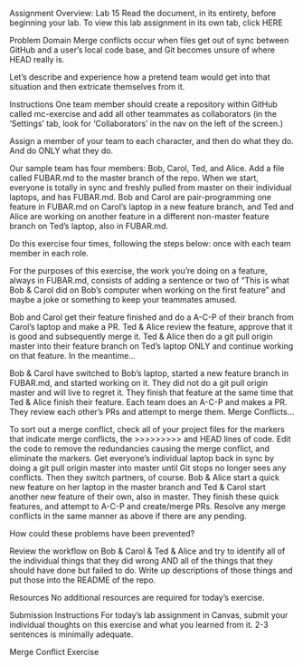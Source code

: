 Assignment Overview: Lab 15
Read the document, in its entirety, before beginning your lab. To view this lab assignment in its own tab, click HERE

Problem Domain
Merge conflicts occur when files get out of sync between GitHub and a user’s local code base, and Git becomes unsure of where HEAD really is.

Let’s describe and experience how a pretend team would get into that situation and then extricate themselves from it.

Instructions
One team member should create a repository within GitHub called mc-exercise and add all other teammates as collaborators (in the ‘Settings’ tab, look for ‘Collaborators’ in the nav on the left of the screen.)

Assign a member of your team to each character, and then do what they do. And do ONLY what they do.

Our sample team has four members: Bob, Carol, Ted, and Alice. Add a file called FUBAR.md to the master branch of the repo. When we start, everyone is totally in sync and freshly pulled from master on their individual laptops, and has FUBAR.md. Bob and Carol are pair-programming one feature in FUBAR.md on Carol’s laptop in a new feature branch, and Ted and Alice are working on another feature in a different non-master feature branch on Ted’s laptop, also in FUBAR.md.

Do this exercise four times, following the steps below: once with each team member in each role.

For the purposes of this exercise, the work you’re doing on a feature, always in FUBAR.md, consists of adding a sentence or two of “This is what Bob & Carol did on Bob’s computer when working on the first feature” and maybe a joke or something to keep your teammates amused.

Bob and Carol get their feature finished and do a A-C-P of their branch from Carol’s laptop and make a PR.
Ted & Alice review the feature, approve that it is good and subsequently merge it.
Ted & Alice then do a git pull origin master into their feature branch on Ted’s laptop ONLY and continue working on that feature.
In the meantime…

Bob & Carol have switched to Bob’s laptop, started a new feature branch in FUBAR.md, and started working on it. They did not do a git pull origin master and will live to regret it.
They finish that feature at the same time that Ted & Alice finish their feature.
Each team does an A-C-P and makes a PR.
They review each other’s PRs and attempt to merge them.
Merge Conflicts…

To sort out a merge conflict, check all of your project files for the markers that indicate merge conflicts, the >>>>>>>>> and HEAD lines of code. Edit the code to remove the redundancies causing the merge conflict, and eliminate the markers.
Get everyone’s individual laptop back in sync by doing a git pull origin master into master until Git stops no longer sees any conflicts.
Then they switch partners, of course. Bob & Alice start a quick new feature on her laptop in the master branch and Ted & Carol start another new feature of their own, also in master.
They finish these quick features, and attempt to A-C-P and create/merge PRs.
Resolve any merge conflicts in the same manner as above if there are any pending.

How could these problems have been prevented?

Review the workflow on Bob & Carol & Ted & Alice and try to identify all of the individual things that they did wrong AND all of the things that they should have done but failed to do. Write up descriptions of those things and put those into the README of the repo.

Resources
No additional resources are required for today’s exercise.

Submission Instructions
For today’s lab assignment in Canvas, submit your individual thoughts on this exercise and what you learned from it. 2-3 sentences is minimally adequate.

Merge Conflict Exercise
